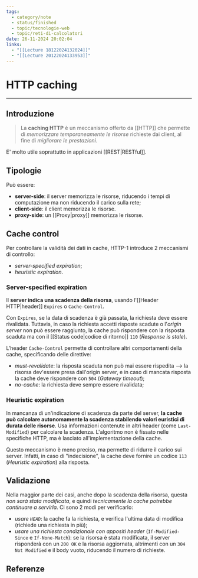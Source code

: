 ```yaml
---
tags:
  - category/note
  - status/finished
  - topic/tecnologie-web
  - topic/reti-di-calcolatori
date: 26-11-2024 20:02:04
links:
  - "[[Lecture 18122024132024]]"
  - "[[Lecture 20122024133953]]"
---
```

# HTTP caching
---
## Introduzione
> La **caching HTTP** è un meccanismo offerto da [[HTTP]] che permette di _memorizzare temporaneamente le risorse_ richieste dai client, al fine di _migliorare le prestazioni_.

E' molto utile soprattutto in applicazioni [[REST|RESTful]].

## Tipologie
Può essere:
- **server-side**: il server memorizza le risorse, riducendo i tempi di computazione ma non riducendo il carico sulla rete;
- **client-side**: il client memorizza le risorse.
- **proxy-side**: un [[Proxy|proxy]] memorizza le risorse.

## Cache control
Per controllare la validità dei dati in cache, HTTP-1 introduce 2 meccanismi di controllo:
- _server-specified expiration_;
- _heuristic expiration_.

### Server-specified expiration
Il **server indica una scadenza della risorsa**, usando l'[[Header HTTP|header]] `Expires` o `Cache-Control`.

Con `Expires`, se la data di scadenza è già passata, la richiesta deve essere rivalidata. Tuttavia, in caso la richiesta accetti risposte scadute o l'_origin server_ non può essere raggiunto, la cache può rispondere con la risposta scaduta ma con il [[Status code|codice di ritorno]] `110` (_Response is stale_).

L'header `Cache-Control` permette di controllare altri comportamenti della cache, specificando delle direttive:
- _must-revalidate_: la risposta scaduta non può mai essere rispedita --> la risorsa dev'essere presa dall'origin server, e in caso di mancata risposta la cache deve rispondere con `504` (_Gateway timeout_);
- _no-cache_: la richiesta deve sempre essere rivalidata;

### Heuristic expiration
In mancanza di un'indicazione di scadenza da parte del server, **la cache può calcolare autonomamente la scadenza stabilendo valori euristici di durata delle risorse**. Usa informazioni contenute in altri header (come `Last-Modified`) per calcolare la scadenza. L'algoritmo non è fissato nelle specifiche HTTP, ma è lasciato all'implementazione della cache.

Questo meccanismo è meno preciso, ma permette di ridurre il carico sui server. Infatti, in caso di "indecisione", la cache deve fornire un codice `113` (_Heuristic expiration_) alla risposta.

## Validazione
Nella maggior parte dei casi, anche dopo la scadenza della risorsa, questa _non sarà stata modificata_, e quindi _tecnicamente la cache potrebbe continuare a servirla_.
Ci sono 2 modi per verificarlo:
- _usare `HEAD`_: la cache fa la richiesta, e verifica l'ultima data di modifica (richiede una richiesta in più);
- _usare una richiesta condizionale con appositi header_ (`If-Modified-Since` e `If-None-Match`): se la risorsa è stata modificata, il server risponderà con un `200 OK` e la risorsa aggiornata, altrimenti con un `304 Not Modified` e il body vuoto, riducendo il numero di richieste.

## Referenze